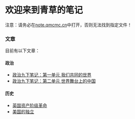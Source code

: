# 欢迎来到青草的笔记
注意：请务必在[note.qmcmc.cn](https://note.qmcmc.cn/)中打开，否则无法找到指定文件！

### 文章

目前有以下文章：
#### 政治
 - [政治九下笔记：第一单元 我们共同的世界](/politics/9II/U1)
 - [政治九下笔记：第二单元 世界舞台上的中国](/politics/9II/U2)

#### 历史
 - [英国资产阶级革命](/history/9I/L17)
 - [美国的独立](/history/9I/L18)
 